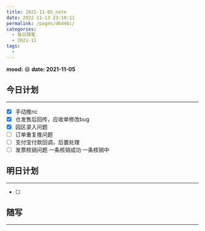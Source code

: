 ```yaml
---
title: 2021-11-05_note
date: 2022-11-13 23:10:11
permalink: /pages/d6446c/
categories:
  - 每日随笔
  - 2021-11
tags:
  - 
---
```

**mood:** :smile:  									**date: 2021-11-05**  
## 今日计划  
------
- [x]  手动推nc
- [x]  仓发售后回传，应收单修改bug
- [x]  园区录入问题
- [ ]  订单重复推问题
- [ ]  支付宝付款回调，后置处理
- [ ]  发票核销问题 一条核销成功 一条核销中
## 明日计划  
------
- [ ]  
## 随写 
------
